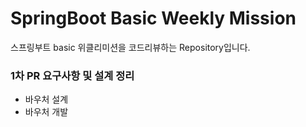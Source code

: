 # SpringBoot Basic Weekly Mission
스프링부트 basic 위클리미션을 코드리뷰하는 Repository입니다.

### 1차 PR 요구사항 및 설계 정리
- 바우처 설계
- 바우처 개발


